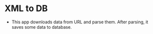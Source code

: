 # XML to DB

* This app downloads data from URL and parse them. After parsing, it saves some data to database. 